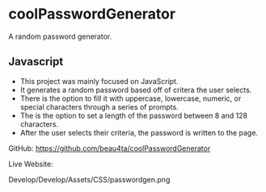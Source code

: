 # coolPasswordGenerator
A random password generator.

## Javascript
* This project was mainly focused on JavaScript.
* It generates a random password based off of critera the user selects.
* There is the option to fill it with uppercase, lowercase, numeric, or special characters through a series of prompts.
* The is the option to set a length of the password between 8 and 128 characters.
* After the user selects their criteria, the password is written to the page.

GitHub: https://github.com/beau4ta/coolPasswordGenerator

Live Website: 

Develop/Develop/Assets/CSS/passwordgen.png